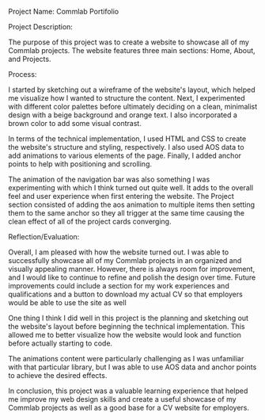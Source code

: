

Project Name: Commlab Portifolio

Project Description:

The purpose of this project was to create a website to showcase all of my Commlab projects. The website features three main sections: Home, About, and Projects. 

Process:

I started by sketching out a wireframe of the website's layout, which helped me visualize how I wanted to structure the content. Next, I experimented with different color palettes before ultimately deciding on a clean, minimalist design with a beige background and orange text. I also incorporated a brown color to add some visual contrast.

In terms of the technical implementation, I used HTML and CSS to create the website's structure and styling, respectively. I also used AOS data to add animations to various elements of the page. Finally, I added anchor points to help with positioning and scrolling.

The animation of the navigation bar was also something I was experimenting with which I think turned out quite well. It adds to the overall feel and user experience when first entering the website. The Project section consisted of adding the aos animation to multiple items then setting them to the same anchor so they all trigger at the same time causing the clean effect of all of the project cards converging.

Reflection/Evaluation:

Overall, I am pleased with how the website turned out. I was able to successfully showcase all of my Commlab projects in an organized and visually appealing manner. However, there is always room for improvement, and I would like to continue to refine and polish the design over time. Future improvements could include a section for my work experiences and qualifications and a button to download my actual CV so that employers would be able to use the site as well

One thing I think I did well in this project is the planning and sketching out the website's layout before beginning the technical implementation. This allowed me to better visualize how the website would look and function before actually starting to code.

The animations content were particularly challenging as I was unfamiliar with that particular library, but I was able to use AOS data and anchor points to achieve the desired effects.

In conclusion, this project was a valuable learning experience that helped me improve my web design skills and create a useful showcase of my Commlab projects as well as a good base for a CV website for employers.

